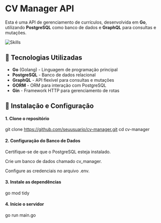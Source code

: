 # CV Manager API

Esta é uma API de gerenciamento de currículos, desenvolvida em **Go**, utilizando **PostgreSQL** como banco de dados e **GraphQL** para consultas e mutações.

![Skills](https://skills.syvixor.com/api/icons?i=go,gin,postgresql,graphql,github,vscode,postman)

## 🚀 Tecnologias Utilizadas
- **Go** (Golang) - Linguagem de programação principal
- **PostgreSQL** - Banco de dados relacional
- **GraphQL** - API flexível para consultas e mutações
- **GORM** - ORM para interação com PostgreSQL
- **Gin** - Framework HTTP para gerenciamento de rotas

## 📌 Instalação e Configuração

#### 1. Clone o repositório
   
   git clone https://github.com/seuusuario/cv-manager.git
   cd cv-manager
   
#### 2. Configuração do Banco de Dados

Certifique-se de que o PostgreSQL esteja instalado.

Crie um banco de dados chamado cv_manager.

Configure as credenciais no arquivo .env.

#### 3. Instale as dependências

go mod tidy

#### 4. Inicie o servidor

go run main.go
